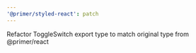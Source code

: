 ```yaml
---
'@primer/styled-react': patch
---
```


Refactor ToggleSwitch export type to match original type from @primer/react
